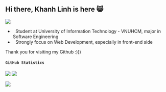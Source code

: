 ## Hi there, Khanh Linh is here 😸
![](https://komarev.com/ghpvc/?username=khanhlinh1406&color=brightgreen)
- &nbsp; Student at University of Information Technology - VNUHCM, major in Software Engineering
- &nbsp; Strongly focus on Web Development, especially in front-end side

Thank you for visiting my Github :)))


#### `GitHub Statistics`
![](https://github-readme-stats.vercel.app/api/top-langs?username=khanhlinh1406&langs_count=12&layout=compact&show_icons=true)
![](https://github-readme-stats.vercel.app/api?username=khanhlinh1406&show_icons=true&locale=en)

![](http://github-profile-summary-cards.vercel.app/api/cards/profile-details?username=khanhlinh1406)

